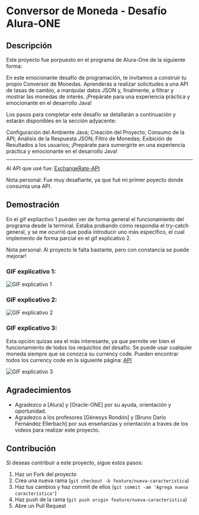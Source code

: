 # Conversor de Moneda - Desafío Alura-ONE

## Descripción
Este proyecto fue porpuesto en el programa de Alura-One de la siguiente forma:

En este emocionante desafío de programación, te invitamos a construir tu propio Conversor de Monedas.
Aprenderás a realizar solicitudes a una API de tasas de cambio, a manipular datos JSON y, finalmente, a filtrar y mostrar las monedas de interés.
¡Prepárate para una experiencia práctica y emocionante en el desarrollo Java!

Los pasos para completar este desafío se detallarán a continuación y estarán disponibles en la sección adyacente:

Configuración del Ambiente Java;
Creación del Proyecto;
Consumo de la API;
Análisis de la Respuesta JSON;
Filtro de Monedas;
Exibición de Resultados a los usuarios;
¡Prepárate para sumergirte en una experiencia práctica y emocionante en el desarrollo Java!

*******************************************************************************************

Al API que usé fue: [ExchangeRate-API](https://www.exchangerate-api.com/)

Nota personal: Fue muy desafiante, ya que fué mi primer poyecto donde consumia una API.

## Demostración
En el gif expliactivo 1 pueden ver de forma general el funcionamiento del programa desde la terminal.
Estaba probando cómo respondia el try-catch general, y se me ocurrió que podia introducir uno más especifico, el cual implemento de forma parcial en el gif explicativo 2.

Nota personal: Al proyecto le falta bastante, pero con constancia se puede mejorar!

### GIF explicativo 1:

![GIF explicativo 1](ruta/al/gif1.gif)

### GIF explicativo 2:

![GIF explicativo 2](ruta/al/gif2.gif)

### GIF explicativo 3: 
Esta opción quizas sea el más interesante, ya que permite ver bien el funcionamiento de todos los requicitos del desafío.
Se puede usar cualquier moneda siempre que se conozca su currency code. Pueden encontrar todos los currency code en la siguiente página: [API](https://www.exchangerate-api.com/docs/java-currency-api)

![GIF explicativo 3](ruta/al/gif3.gif)

## Agradecimientos

- Agradezco a [Alura] y [Oracle-ONE] por su ayuda, orientación y oportunidad.
- Agradezco a los profesores [Génesys Rondón] y [Bruno Darío Fernández Ellerbach] por sus enseñanzas y orientación a traves de los videos para realizar este proyecto.

## Contribución

Si deseas contribuir a este proyecto, sigue estos pasos:
1. Haz un Fork del proyecto
2. Crea una nueva rama (`git checkout -b feature/nueva-caracteristica`)
3. Haz tus cambios y haz commit de ellos (`git commit -am 'Agrega nueva característica'`)
4. Haz push de la rama (`git push origin feature/nueva-caracteristica`)
5. Abre un Pull Request
